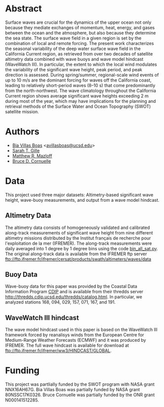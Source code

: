 # Abstract
Surface waves are crucial for the dynamics of the upper ocean not only because they mediate exchanges of momentum, heat, energy, and gases between the ocean and the atmosphere, but also because they determine the sea state. The surface wave field in a given region is set by the combination of local and remote forcing. The present work characterizes the seasonal variability of the deep water surface wave field in the California Current region, as retrieved from over two decades of satellite altimetry data combined with wave buoys and wave model hindcast (WaveWatch III). In particular, the extent to which the local wind modulates the variability of the significant wave height, peak period, and peak direction is assessed. During spring/summer, regional-scale wind events of up to 10 m/s are the dominant forcing for waves off the California coast, leading to relatively short-period waves (8–10 s) that come predominantly from the north-northwest. The wave climatology throughout the California Current region shows average significant wave heights exceeding 2 m during most of the year, which may have implications for the planning and retrieval methods of the Surface Water and Ocean Topography (SWOT) satellite mission.
# Authors
* [Bia Villas Boas](https://scripps.ucsd.edu/profiles/avillasboas) <<avillasboas@ucsd.edu>>
* [Sarah T. Gille](http://www-pord.ucsd.edu/~sgille/)
* [Matthew R. Mazloff](http://scrippsscholars.ucsd.edu/mmazloff)
* [Bruce D. Cornuelle](http://scrippsscholars.ucsd.edu/bcornuelle)
# Data
This project used three major datasets: Altimetry-based significant wave height, wave-buoy measurements, and 
output from a wave model hindcast. 

Altimetry Data 
-----------
The altimetry data consists of homogeneously validated and calibrated along-track measurements of significant wave height from nine different altimetry missions distributed by the Institut français de recherche pour l'exploitation de la mer (IFREMER). The along-track measurements were daily averaged into 1 degree by 1 degree bins using the code [bin_all_sat.py](https://github.com/biavillas/CaliforniaWaveVariability/blob/master/data/bin_all_sat.py). The original along-track data is available from the IFREMER ftp server <ftp://ftp.ifremer.fr/ifremer/cersat/products/swath/altimeters/waves/data>

Buoy Data 
-----------
Wave-buoy data for this paper was provided by the Coastal Data Information Program [CDIP](http://cdip.ucsd.edu) and is available from their thredds server <http://thredds.cdip.ucsd.edu/thredds/catalog.html>. In particular, we analyzed stations 168, 094, 029, 157, 071, 167, and 191.

WaveWatch III hindcast
-----------
The wave model hindcast used in this paper is based on the WaveWatch III framework forced by reanalisys winds from the European Centre for Medium-Range Weather Forecasts (ECMWF) and it was produced by IFREMER. The full wave hindcast is available for download at <ftp://ftp.ifremer.fr/ifremer/ww3/HINDCAST/GLOBAL>.


# Funding
This project was partlially funded by the SWOT program with NASA grant NNX16AH67G.
Bia Villas Boas was partially funded by NASA grant 80NSSC17K0326.
Bruce Cornuelle was partially funded by the ONR grant N000141512285.
